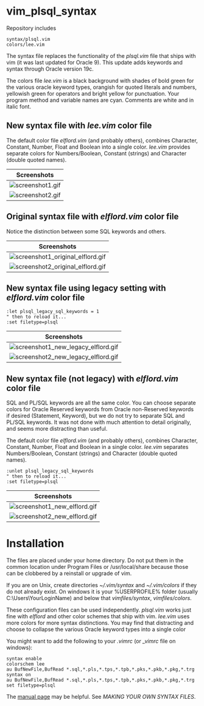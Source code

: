 # vim_plsql_syntax

Repository includes

    syntax/plsql.vim
    colors/lee.vim

The syntax file replaces the functionality of the *plsql.vim* file that ships with vim (it was last updated
for Oracle 9). This update adds keywords and syntax through Oracle version 19c.

The colors file *lee.vim* is a black background with shades of bold green for the various oracle keyword types, orangish
for quoted literals and numbers, yellowish green for operators and bright yellow for punctuation. Your program method
and variable names are cyan. Comments are white and in italic font.

## New syntax file with *lee.vim* color file

The default color file *elflord.vim* (and probably others), combines 
Character, Constant, Number, Float and Boolean into a single color. *lee.vim* provides separate
colors for Numbers/Boolean, Constant (strings) and Character (double quoted names).

| Screenshots |
|:--:|
| ![screenshot1.gif](images/screenshot1.gif) |
| ![screenshot2.gif](images/screenshot2.gif) |

## Original syntax file with *elflord.vim* color file

Notice the distinction between some SQL keywords and others. 

| Screenshots |
|:--:|
| ![screenshot1_original_elflord.gif](images/screenshot1_original_elflord.gif) |
| ![screenshot2_original_elflord.gif](images/screenshot2_original_elflord.gif) |

## New syntax file using legacy setting with *elflord.vim* color file

```vim
:let plsql_legacy_sql_keywords = 1
" then to reload it...
:set filetype=plsql
```

| Screenshots |
|:--:|
| ![screenshot1_new_legacy_elflord.gif](images/screenshot1_new_legacy_elflord.gif) |
| ![screenshot2_new_legacy_elflord.gif](images/screenshot2_new_legacy_elflord.gif) |

## New syntax file (not legacy) with *elflord.vim* color file

SQL and PL/SQL keywords are all the same color. You can choose separate colors for Oracle
Reserved keywords from Oracle non-Reserved keywords if desired (Statement, Keyword), but we do not try to
separate SQL and PL/SQL keywords. It was not done with much attention to detail originally, and
seems more distracting than useful.

The default color file *elflord.vim* (and probably others), combines 
Character, Constant, Number, Float and Boolean in a single color. *lee.vim* separates
Numbers/Boolean, Constant (strings) and Character (double quoted names).

```vim
:unlet plsql_legacy_sql_keywords 
" then to reload it...
:set filetype=plsql
```
| Screenshots |
|:--:|
| ![screenshot1_new_elflord.gif](images/screenshot1_new_elflord.gif) |
| ![screenshot2_new_elflord.gif](images/screenshot2_new_elflord.gif) |


# Installation

The files are placed under your home directory. Do not put them in the common location under Program Files or /usr/local/share
because those can be clobbered by a reinstall or upgrade of vim.

If you are on Unix, create directories *~/.vim/syntax* and *~/.vim/colors* if they do not already exist. On windows it is your
%USERPROFILE% folder (usually C:\Users\YourLoginName) and below that *vimfiles/syntax*, *vimfiles/colors*.

These configuration files can be used independently. *plsql.vim* works just fine with *elflord* and other
color schemes that ship with vim. *lee.vim* uses more colors for more syntax distinctions. You may find that distracting
and choose to collapse the various Oracle keyword types into a single color

You might want to add the following to your *.vimrc* (or *_vimrc* file on windows):

```vim
syntax enable
colorschem lee
au BufNewFile,BufRead *.sql,*.pls,*.tps,*.tpb,*.pks,*.pkb,*.pkg,*.trg syntax on
au BufNewFile,BufRead *.sql,*.pls,*.tps,*.tpb,*.pks,*.pkb,*.pkg,*.trg set filetype=plsql
```

The [manual page](https://vimhelp.org/syntax.txt.html#%3Asyn-files) may be helpful. See
*MAKING YOUR OWN SYNTAX FILES*.

